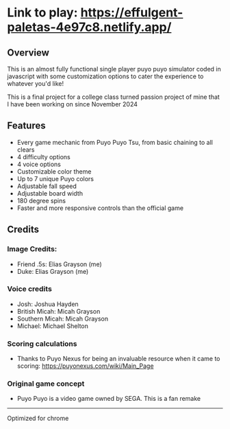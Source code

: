 # Link to play: https://effulgent-paletas-4e97c8.netlify.app/

## Overview
This is an almost fully functional single player puyo puyo simulator coded in javascript with some customization options to cater the experience to whatever you'd like!

This is a final project for a college class turned passion project of mine that I have been working on since November 2024

## Features
- Every game mechanic from Puyo Puyo Tsu, from basic chaining to all clears
- 4 difficulty options
- 4 voice options
- Customizable color theme
- Up to 7 unique Puyo colors 
- Adjustable fall speed
- Adjustable board width
- 180 degree spins
- Faster and more responsive controls than the official game

## Credits
### Image Credits:
- Friend .5s: Elias Grayson (me)
- Duke: Elias Grayson (me)

### Voice credits
- Josh: Joshua Hayden
- British Micah: Micah Grayson
- Southern Micah: Micah Grayson
- Michael: Michael Shelton

### Scoring calculations
- Thanks to Puyo Nexus for being an invaluable resource when it came to scoring: https://puyonexus.com/wiki/Main_Page

### Original game concept
- Puyo Puyo is a video game owned by SEGA. This is a fan remake

-------

Optimized for chrome